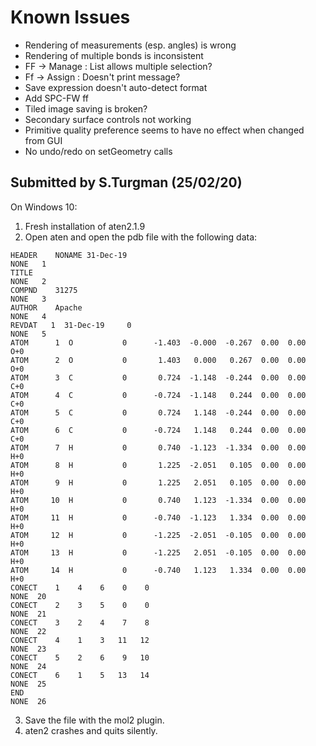 # Known Issues
- Rendering of measurements (esp. angles) is wrong
- Rendering of multiple bonds is inconsistent
- FF -> Manage : List allows multiple selection?
- Ff -> Assign : Doesn't print message?
- Save expression doesn't auto-detect format
- Add SPC-FW ff
- Tiled image saving is broken?
- Secondary surface controls not working 
- Primitive quality preference seems to have no effect when changed from GUI
- No undo/redo on setGeometry calls

## Submitted by S.Turgman (25/02/20)
On Windows 10:
1. Fresh installation of aten2.1.9
2. Open aten and open the pdb file with the following data:
```
HEADER    NONAME 31-Dec-19                                              NONE   1
TITLE                                                                   NONE   2
COMPND    31275                                                         NONE   3
AUTHOR    Apache                                                        NONE   4
REVDAT   1  31-Dec-19     0                                             NONE   5
ATOM      1  O           0      -1.403  -0.000  -0.267  0.00  0.00           O+0
ATOM      2  O           0       1.403   0.000   0.267  0.00  0.00           O+0
ATOM      3  C           0       0.724  -1.148  -0.244  0.00  0.00           C+0
ATOM      4  C           0      -0.724  -1.148   0.244  0.00  0.00           C+0
ATOM      5  C           0       0.724   1.148  -0.244  0.00  0.00           C+0
ATOM      6  C           0      -0.724   1.148   0.244  0.00  0.00           C+0
ATOM      7  H           0       0.740  -1.123  -1.334  0.00  0.00           H+0
ATOM      8  H           0       1.225  -2.051   0.105  0.00  0.00           H+0
ATOM      9  H           0       1.225   2.051   0.105  0.00  0.00           H+0
ATOM     10  H           0       0.740   1.123  -1.334  0.00  0.00           H+0
ATOM     11  H           0      -0.740  -1.123   1.334  0.00  0.00           H+0
ATOM     12  H           0      -1.225  -2.051  -0.105  0.00  0.00           H+0
ATOM     13  H           0      -1.225   2.051  -0.105  0.00  0.00           H+0
ATOM     14  H           0      -0.740   1.123   1.334  0.00  0.00           H+0
CONECT    1    4    6    0    0                                         NONE  20
CONECT    2    3    5    0    0                                         NONE  21
CONECT    3    2    4    7    8                                         NONE  22
CONECT    4    1    3   11   12                                         NONE  23
CONECT    5    2    6    9   10                                         NONE  24
CONECT    6    1    5   13   14                                         NONE  25
END                                                                     NONE  26
```
3. Save the file with the mol2 plugin.
4. aten2 crashes and quits silently.

